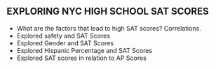 ## EXPLORING NYC HIGH SCHOOL SAT SCORES
 - What are the factors that lead to high SAT scores? Correlations.
 - Explored safety and SAT Scores
 - Explored Gender and SAT Scores
 - Explored Hispanic Percentage and SAT Scores
 - Explored SAT scores in relation to AP Scores
